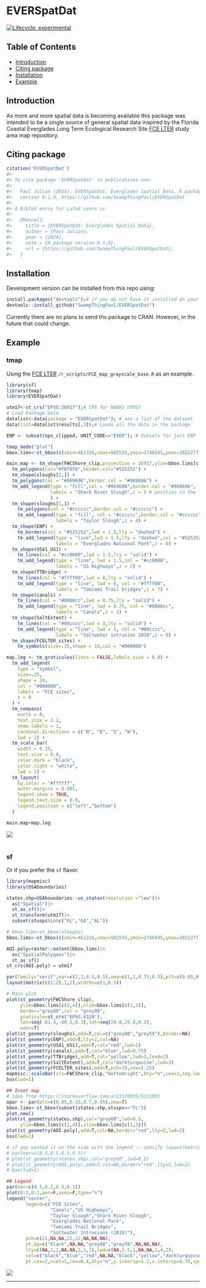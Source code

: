 
# EVERSpatDat

<!-- badges: start -->

[![Lifecycle:
experimental](https://img.shields.io/badge/lifecycle-experimental-orange.svg)](https://lifecycle.r-lib.org/articles/stages.html#experimental)
<!-- badges: end -->

## Table of Contents

- [Introduction](#intro)
- [Citing package](#cite)
- [Installation](#install)
- [Example](#example)

## Introduction

As more and more spatial data is becoming available this package was
intended to be a single source of general spatial data inspired by the
Florida Coastal Everglades Long Term Ecological Research Site [FCE
LTER](https://github.com/FCE-LTER/maps_FCE_sites_grayscale_base) study
area map repository.

## Citing package

``` r
citation('EVERSpatDat')
#> 
#> To cite package 'EVERSpatDat' in publications use:
#> 
#>   Paul Julian (2024). EVERSpatDat: Everglades Spatial Data. R package
#>   version 0.1.0. https://github.com/SwampThingPaul/EVERSpatDat
#> 
#> A BibTeX entry for LaTeX users is
#> 
#>   @Manual{,
#>     title = {EVERSpatDat: Everglades Spatial Data},
#>     author = {Paul Julian},
#>     year = {2024},
#>     note = {R package version 0.1.0},
#>     url = {https://github.com/SwampThingPaul/EVERSpatDat},
#>   }
```

## Installation <a name="install"></a>

Development version can be installed from this repo using:

``` r
install.packages("devtools");# if you do not have it installed on your PC
devtools::install_github("SwampThingPaul/EVERSpatDat")
```

Currently there are no plans to send ths package to CRAN. However, in
the future that could change.

## Example

### tmap

Using the [FCE
LTER](https://github.com/FCE-LTER/maps_FCE_sites_grayscale_base)
`/r_scripts/FCE_map_grayscale_base.R` as an example.

``` r
library(sf)
library(tmap)
library(EVERSpatDat)

utm17<-st_crs("EPSG:26917");# CRS for NAD83 UTM17
# Load Package Data
datalist<-data(package = "EVERSpatDat"); # see a list of the dataset
data(list=datalist$results[,3]);# Loads all the data in the package

ENP <- subset(nps_clipped, UNIT_CODE=="EVER"); # Subsets for just ENP

tmap_mode("plot") 
bbox.lims<-st_bbox(c(xmin=461316,xmax=582555,ymin=2748545,ymax=2852277),crs=utm17)

main.map <- tm_shape(FWCShore_clip,projection = 26917,ylim=bbox.lims[c(2,4)],xlim=bbox.lims[c(1,3)]) +
  tm_polygons(col="#f0f0f0",border.col="#525252") +
  tm_shape(sloughs[2,]) +
  tm_polygons(col = "#969696",border.col = "#969696") +
  tm_add_legend(type = "fill",col = "#969696",border.col = "#969696",
                labels = "Shark River Slough",z = 5 # position in the legend
                ) +
  tm_shape(sloughs[1,]) +
    tm_polygons(col = "#cccccc",border.col = "#cccccc") +
    tm_add_legend(type = "fill", col = "#cccccc",border.col = "#cccccc",
                  labels = "Taylor Slough",z = 4) +
  tm_shape(ENP) +
    tm_borders(col = "#525252",lwd = 1.5,lty = "dashed") +
    tm_add_legend(type = "line",lwd = 1.5,lty = "dashed",col = "#525252",
                  labels = "Everglades National Park",z = 6) +
  tm_shape(US41_US1) +
    tm_lines(col = "#cc0000",lwd = 1.5,lty = "solid") +
    tm_add_legend(type = "line", lwd = 1.5,col = "#cc0000", 
                  labels = "US Highways",z = 2) +
  tm_shape(TTBridge) +
    tm_lines(col = "#ffff00",lwd = 8,lty = "solid") +
    tm_add_legend(type = "line", lwd = 6, col = "#ffff00", 
                  labels = "Tamiami Trail bridges",z = 7) + 
  tm_shape(canals) +
    tm_lines(col = "#0000cc",lwd = 0.75,lty = "solid") +
    tm_add_legend(type = "line", lwd = 0.75, col = "#0000cc",
                  labels = "Canals",z = 1) +
  tm_shape(SaltExtent) +
    tm_lines(col = "#00cccc",lwd = 3,lty = "solid") +
    tm_add_legend(type = "line", lwd = 3, col = "#00cccc", 
                  labels = "Saltwater intrusion 2018",z = 9) +
  tm_shape(FCELTER_sites) +
    tm_symbols(size=.25,shape = 19,col = "#000000")

map.leg <- tm_graticules(lines = FALSE,labels.size = 0.8) +
  tm_add_legend(
    type = "symbol", 
    size=.25,
    shape = 19,
    col = "#000000", 
    labels = "FCE sites",
    z = 0
  ) +
  tm_compass(
    north = 0,
    text.size = 1.2,
    show.labels = 1,
    cardinal.directions = c("N", "E", "S", "W"),
    lwd = 1) +
  tm_scale_bar(
    width = 0.15,
    text.size = 0.8,
    color.dark = "black",
    color.light = "white",
    lwd = 1) +
  tm_layout(
    bg.color = "#ffffff",
    outer.margins = 0.001,
    legend.show = TRUE,
    legend.text.size = 0.9,
    legend.position = c("left","bottom")
  ) 

main.map+map.leg
```

<img src="man/figures/README-FCELTER Map-1.png" style="display: block; margin: auto;" />

<br>

### sf

Or if you prefer the `sf` flavor.

``` r
library(mapmisc)
library(USAboundaries)

states.shp=USAboundaries::us_states(resolution ="low")|>
  as("Spatial")|>
  st_as_sf()|>
  st_transform(utm17)|>
  subset(stusps%in%c("FL","GA","AL"))

# bbox.lims=st_bbox(sloughs)
bbox.lims<-st_bbox(c(xmin=461316,xmax=582555,ymin=2748545,ymax=2852277),crs=utm17)

AOI.poly=raster::extent(bbox.lims)|>
  as("SpatialPolygons")|>
  st_as_sf()
st_crs(AOI.poly) = utm17

par(family="serif",mar=c(2,2,0.5,0.5),oma=c(1,1,0.75,0.5),plt=c(0.05,0.95,0.05,0.95));
layout(matrix(c(1:2),1,2),widths=c(1,0.5))

# Main plot
plot(st_geometry(FWCShore_clip),
     ylim=bbox.lims[c(2,4)],xlim=bbox.lims[c(1,3)],
     border="grey60",col = "grey90",
     graticule=st_crs("EPSG:4326"),
     lon=seq(-81.4,-80.2,0.3),lat=seq(24.8,25.8,0.3),
     axes=T)
plot(st_geometry(sloughs),add=T,col=c("grey80","grey59"),border=NA)
plot(st_geometry(ENP),add=T,lty=2,col=NA)
plot(st_geometry(US41_US1),add=T,col="red",lwd=1)
plot(st_geometry(canals),add=T,col="blue",lwd=0.75)
plot(st_geometry(TTBridge),add=T,col="yellow",lwd=3,lend=2)
plot(st_geometry(SaltExtent),add=T,col="darkturquoise",lwd=3)
plot(st_geometry(FCELTER_sites),add=T,pch=19,cex=1.25)
mapmisc::scaleBar(crs=FWCShore_clip,"bottomright",bty="n",cex=1,seg.len=4,outer=F)
box(lwd=1)

## Inset map
# idea from https://stackoverflow.com/a/21570835/5213091
opar <- par(plt=c(0.05,0.35,0.7,0.95),new=T)
bbox.lims<-st_bbox(subset(states.shp,stusps=="FL"))
plot.new()
plot(st_geometry(states.shp),col="grey60",lwd=0.5,
     ylim=bbox.lims[c(2,4)],xlim=bbox.lims[c(1,3)])
plot(st_geometry(AOI.poly),add=T,col=NA,border="red",lty=2,lwd=2)
box(lwd=1)

# if you wanted it on the side with the legend -- specify layout(matrix(c(1,1,2:3),2,2),widths=c(1,0.5))
# par(mar=c(0.5,0.5,0.5,0.5))
# plot(st_geometry(states.shp),col="grey60",lwd=0.5)
# plot(st_geometry(AOI.poly),add=T,col=NA,border="red",lty=2,lwd=2)
# box(lwd=1)

## Legend
par(mar=c(0.5,0.2,0.5,0.1))
plot(0:1,0:1,ann=F,axes=F,type="n")
legend("center",
       legend=c("FCE Sites",
                "Canals","US Highways",
                "Taylor Slough","Shark River Slough",
                "Everglades National Park",
                "Tamiami Trail Bridges",
                "Saltwater Intrusions (2018)"),
       pch=c(21,NA,NA,22,22,NA,NA,NA),
       pt.bg=c("black",NA,NA,"grey80","grey59",NA,NA,NA),
       lty=c(NA,1,1,NA,NA,2,1,1),lwd=c(NA,1.5,1,NA,NA,1,4,2),
       col=c("black","blue","red",NA,NA,"black","yellow","darkturquoise"),
       pt.cex=2,ncol=1,cex=0.8,bty="n",y.intersp=1.2,x.intersp=0.75,xpd=NA,xjust=0.5,yjust=0.5)
```

<img src="man/figures/README-FCELTER Map in SF-1.png" style="display: block; margin: auto;" />

------------------------------------------------------------------------
